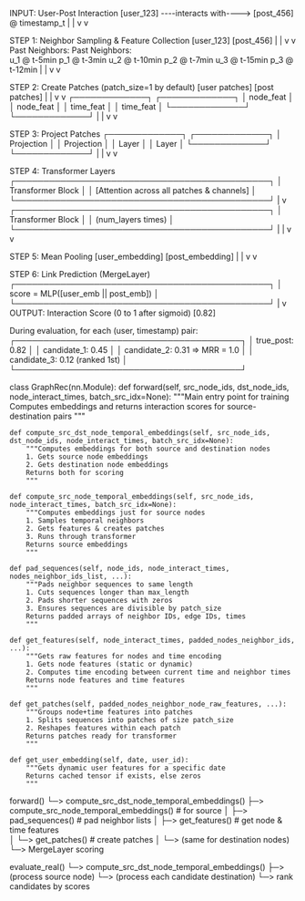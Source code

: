 INPUT: User-Post Interaction
[user_123] ----interacts with----> [post_456] @ timestamp_t
    |                                  |
    v                                  v
    
STEP 1: Neighbor Sampling & Feature Collection
[user_123]                         [post_456]
    |                                  |
    v                                  v
Past Neighbors:                    Past Neighbors:  
u_1 @ t-5min                      p_1 @ t-3min
u_2 @ t-10min                     p_2 @ t-7min
u_3 @ t-15min                     p_3 @ t-12min
    |                                  |
    v                                  v

STEP 2: Create Patches (patch_size=1 by default)
[user patches]                     [post patches]
    |                                  |
    v                                  v
┌─────────────┐                  ┌─────────────┐
│ node_feat   │                  │ node_feat   │
│ time_feat   │                  │ time_feat   │
└─────────────┘                  └─────────────┘
      |                                |
      v                                v

STEP 3: Project Patches
┌─────────────┐                  ┌─────────────┐
│ Projection  │                  │ Projection  │
│   Layer     │                  │   Layer     │
└─────────────┘                  └─────────────┘
      |                                |
      v                                v

STEP 4: Transformer Layers
┌─────────────────────────────────────────────┐
│              Transformer Block              │
│   [Attention across all patches & channels] │
└─────────────────────────────────────────────┘
                     |
                     v
┌─────────────────────────────────────────────┐
│              Transformer Block              │
│             (num_layers times)              │
└─────────────────────────────────────────────┘
        |                          |
        v                          v

STEP 5: Mean Pooling
[user_embedding]              [post_embedding]
        |                          |
        v                          v

STEP 6: Link Prediction (MergeLayer)
┌─────────────────────────────────────────────┐
│     score = MLP([user_emb || post_emb])     │
└─────────────────────────────────────────────┘
                     |
                     v
OUTPUT: Interaction Score (0 to 1 after sigmoid)
                   [0.82]

During evaluation, for each (user, timestamp) pair:
┌────────────────────────────────────────┐
│ true_post: 0.82                        │
│ candidate_1: 0.45                      │
│ candidate_2: 0.31    => MRR = 1.0      │
│ candidate_3: 0.12    (ranked 1st)      │
└────────────────────────────────────────┘


class GraphRec(nn.Module):
    def forward(self, src_node_ids, dst_node_ids, node_interact_times, batch_src_idx=None):
        """Main entry point for training
        Computes embeddings and returns interaction scores for source-destination pairs
        """

    def compute_src_dst_node_temporal_embeddings(self, src_node_ids, dst_node_ids, node_interact_times, batch_src_idx=None):
        """Computes embeddings for both source and destination nodes
        1. Gets source node embeddings
        2. Gets destination node embeddings 
        Returns both for scoring
        """

    def compute_src_node_temporal_embeddings(self, src_node_ids, node_interact_times, batch_src_idx=None):
        """Computes embeddings just for source nodes
        1. Samples temporal neighbors
        2. Gets features & creates patches
        3. Runs through transformer
        Returns source embeddings
        """

    def pad_sequences(self, node_ids, node_interact_times, nodes_neighbor_ids_list, ...):
        """Pads neighbor sequences to same length
        1. Cuts sequences longer than max_length
        2. Pads shorter sequences with zeros
        3. Ensures sequences are divisible by patch_size
        Returns padded arrays of neighbor IDs, edge IDs, times
        """

    def get_features(self, node_interact_times, padded_nodes_neighbor_ids, ...):
        """Gets raw features for nodes and time encoding
        1. Gets node features (static or dynamic)
        2. Computes time encoding between current time and neighbor times
        Returns node features and time features
        """

    def get_patches(self, padded_nodes_neighbor_node_raw_features, ...):
        """Groups node+time features into patches
        1. Splits sequences into patches of size patch_size
        2. Reshapes features within each patch
        Returns patches ready for transformer
        """

    def get_user_embedding(self, date, user_id):
        """Gets dynamic user features for a specific date
        Returns cached tensor if exists, else zeros
        """


forward()
    └─> compute_src_dst_node_temporal_embeddings()
            ├─> compute_src_node_temporal_embeddings()  # for source
            │       ├─> pad_sequences()  # pad neighbor lists
            │       ├─> get_features()   # get node & time features  
            │       └─> get_patches()    # create patches
            │
            └─> (same for destination nodes)
                    └─> MergeLayer scoring

evaluate_real()
    └─> compute_src_dst_node_temporal_embeddings()
            ├─> (process source node)
            └─> (process each candidate destination)
                    └─> rank candidates by scores

